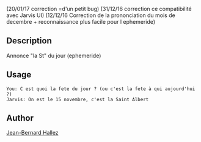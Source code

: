 <!---
IMPORTANT
=========
This README.md is displayed in the WebStore as well as within Jarvis app
Please do not change the structure of this file
Fill-in Description, Usage & Author sections
Make sure to rename the [en] folder into the language code your plugin is written in (ex: fr, es, de, it...)
For multi-language plugin:
- clone the language directory and translate commands/functions.sh
- optionally write the Description / Usage sections in several languages
-->
(20/01/17 correction  =d'un petit bug)
(31/12/16 correction ce compatibilité avec Jarvis UI)
(12/12/16 Correction de la prononciation du mois de decembre + reconnaissance plus facile pour l ephemeride)

## Description
Annonce "la St" du jour (ephemeride)

## Usage
```
You: C est quoi la fete du jour ? (ou c'est la fete à qui aujourd'hui ?)
Jarvis: On est le 15 novembre, c'est la Saint Albert

```

## Author
[Jean-Bernard Hallez](https://github.com/Jean-Bernard-Hallez/jarvis-ephemeride)

